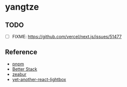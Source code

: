 # yangtze

## TODO

- [ ] FIXME: https://github.com/vercel/next.js/issues/51477

## Reference

- [pnpm](https://pnpm.io/)
- [Better Stack](https://betterstack.com/)
- [zeabur](https://zeabur.com/docs/zh-CN/guides/nodejs)
- [yet-another-react-lightbox](https://yet-another-react-lightbox.com/)
